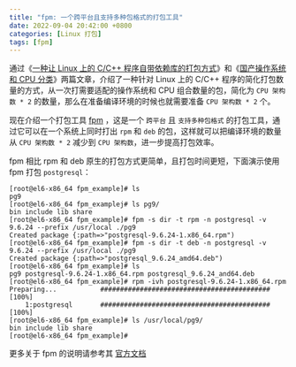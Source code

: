 ```yaml
---
title: "fpm: 一个跨平台且支持多种包格式的打包工具"
date: 2022-09-04 20:42:00 +0800
categories: [Linux 打包]
tags: [fpm]
---
```


通过《[一种让 Linux 上的 C/C++ 程序自带依赖库的打包方式](https://blog.zhaowcheng.com/posts/a-packaging-method-with-its-own-deps/)》和《[国产操作系统和 CPU 分类](https://blog.zhaowcheng.com/posts/classification-of-chinese-os-and-cpu/)》两篇文章，介绍了一种针对 Linux 上的 C/C++ 程序的简化打包数量的方式，从一次打需要适配的操作系统和 CPU 组合数量的包，简化为 `CPU 架构数 * 2` 的数量，那么在准备编译环境的时候也就需要准备 `CPU 架构数 * 2` 个。

现在介绍一个打包工具 [fpm](https://github.com/jordansissel/fpm) ，这是一个 `跨平台` 且 `支持多种包格式` 的打包工具，通过它可以在一个系统上同时打出 `rpm` 和 `deb` 的包，这样就可以把编译环境的数量从 `CPU 架构数 * 2` 减少到 `CPU 架构数`，进一步提高打包效率。

fpm 相比 rpm 和 deb 原生的打包方式更简单，且打包时间更短，下面演示使用 fpm 打包 `postgresql`：

```console
[root@el6-x86_64 fpm_example]# ls
pg9
[root@el6-x86_64 fpm_examplej# ls pg9/
bin include lib share
[root@el6-x86_64 fpm_example]# fpm -s dir -t rpm -n postgresql -v 9.6.24 --prefix /usr/local ./pg9
Created package {:path=>"postgresql-9.6.24-1.x86_64.rpm")
[root@el6-x86_64 fpm_example]# fpm -s dir -t deb -n postgresql -v 9.6.24 --prefix /usr/local ./pg9
Created package {:path=>"postgresql_9.6.24_amd64.deb")
[root@el6-x86_64 fpm_example]# ls
pg9 postgresql-9.6.24-1.x86_64.rpm postgresql_9.6.24_and64.deb
[root@el6-x86_64 fpm_example]# rpm -ivh postgresql-9.6.24-1.x86_64.rpm
Preparing...           ########################################### [100%]
    1:postgresql       ########################################### [100%]
[root@el6-x86_64 fpm_example]# ls /usr/local/pg9/
bin include lib share
[root@el6-x86_64 fpm_example]# 
```

更多关于 fpm 的说明请参考其 [官方文档](https://fpm.readthedocs.io/en/v1.14.2/)